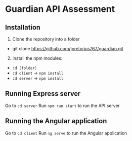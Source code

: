 # Guardian API Assessment

## Installation

1. Clone the repository into a folder
- git clone https://github.com/jpretorius767/guardian.git 

2. Install the npm modules:
- `cd [folder]`
- `cd client` -> `npm install`
- `cd server` -> `npm install`

## Running Express server

Go to `cd server`
Run `npm run start` to run the API server

## Running the Angular application

Go to  `cd client`
Run `ng serve` to run the Angular application




